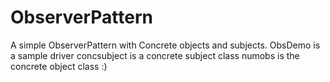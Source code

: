 # ObserverPattern
A simple ObserverPattern with Concrete objects and subjects. 
ObsDemo is a sample driver
concsubject is a concrete subject class
numobs is the concrete object class
:)
